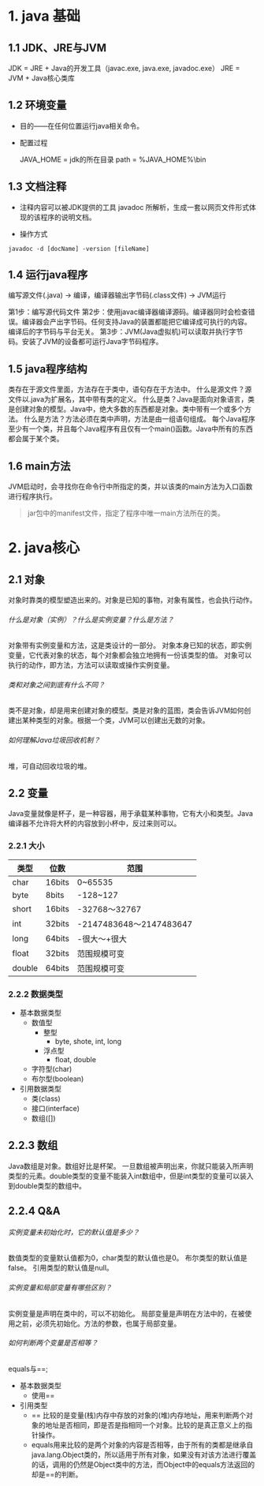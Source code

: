 # 1. java 基础

## 1.1 JDK、JRE与JVM

JDK = JRE + Java的开发工具（javac.exe, java.exe, javadoc.exe）
JRE = JVM + Java核心类库

## 1.2 环境变量

- 目的——在任何位置运行java相关命令。

- 配置过程

  JAVA_HOME = jdk的所在目录
  path = %JAVA_HOME%\bin

## 1.3 文档注释

- 注释内容可以被JDK提供的工具 javadoc 所解析，生成一套以网页文件形式体现的该程序的说明文档。

-  操作方式

  ```shell
  javadoc -d [docName] -version [fileName]
  ```

## 1.4  运行java程序

编写源文件(.java) -> 编译，编译器输出字节码(.class文件) -> JVM运行

第1步：编写源代码文件
第2步：使用javac编译器编译源码。编译器同时会检查错误。编译器会产出字节码。任何支持Java的装置都能把它编译成可执行的内容。编译后的字节码与平台无关。
第3步：JVM(Java虚拟机)可以读取并执行字节码。安装了JVM的设备都可运行Java字节码程序。

## 1.5 java程序结构

类存在于源文件里面，方法存在于类中，语句存在于方法中。
什么是源文件？源文件以.java为扩展名，其中带有类的定义。
什么是类？Java是面向对象语言，类是创建对象的模型。Java中，绝大多数的东西都是对象。类中带有一个或多个方法。
什么是方法？方法必须在类中声明，方法是由一组语句组成。
每个Java程序至少有一个类，并且每个Java程序有且仅有一个main()函数。Java中所有的东西都会属于某个类。

## 1.6 main方法

JVM启动时，会寻找你在命令行中所指定的类，并以该类的main方法为入口函数进行程序执行。

> jar包中的manifest文件，指定了程序中唯一main方法所在的类。

# 2. java核心

## 2.1 对象

对象时靠类的模型塑造出来的。对象是已知的事物，对象有属性，也会执行动作。

###### 什么是对象（实例）？什么是实例变量？什么是方法？

对象带有实例变量和方法，这是类设计的一部分。
对象本身已知的状态，即实例变量，它代表对象的状态，每个对象都会独立地拥有一份该类型的值。
对象可以执行的动作，即方法，方法可以读取或操作实例变量。

###### 类和对象之间到底有什么不同？

类不是对象，却是用来创建对象的模型。类是对象的蓝图，类会告诉JVM如何创建出某种类型的对象。根据一个类，JVM可以创建出无数的对象。

###### 如何理解Java垃圾回收机制？

堆，可自动回收垃圾的堆。

## 2.2 变量

Java变量就像是杯子，是一种容器，用于承载某种事物，它有大小和类型。Java编译器不允许将大杯的内容放到小杯中，反过来则可以。

### 2.2.1 大小

| 类型   | 位数 | 范围                 |
| ------ | ------ | ----------------------- |
| char   | 16bits | 0~65535                 |
| byte   | 8bits  | -128~127                |
| short  | 16bits | -32768～32767           |
| int    | 32bits | -2147483648～2147483647 |
| long   | 64bits | -很大～+很大            |
| float  | 32bits | 范围规模可变            |
| double | 64bits | 范围规模可变            |

### 2.2.2 数据类型

- 基本数据类型
  - 数值型
    - 整型
      - byte, shote, int, long
    - 浮点型
      - float, double
  - 字符型(char)
  - 布尔型(boolean)
- 引用数据类型
  - 类(class)
  - 接口(interface)
  - 数组([])

## 2.2.3 数组

Java数组是对象。数组好比是杯架。
一旦数组被声明出来，你就只能装入所声明类型的元素。double类型的变量不能装入int数组中，但是int类型的变量可以装入到double类型的数组中。

## 2.2.4 Q&A

###### 实例变量未初始化时，它的默认值是多少？

数值类型的变量默认值都为0，char类型的默认值也是0。
布尔类型的默认值是false。
引用类型的默认值是null。

###### 实例变量和局部变量有哪些区别？

实例变量是声明在类中的，可以不初始化。
局部变量是声明在方法中的，在被使用之前，必须先初始化。方法的参数，也属于局部变量。

###### 如何判断两个变量是否相等？

equals与==;

- 基本数据类型
  - 使用==
- 引用类型
  - == 比较的是变量(栈)内存中存放的对象的(堆)内存地址，用来判断两个对象的地址是否相同，即是否是指相同一个对象。比较的是真正意义上的指针操作。
  - equals用来比较的是两个对象的内容是否相等，由于所有的类都是继承自java.lang.Object类的，所以适用于所有对象，如果没有对该方法进行覆盖的话，调用的仍然是Object类中的方法，而Object中的equals方法返回的却是==的判断。